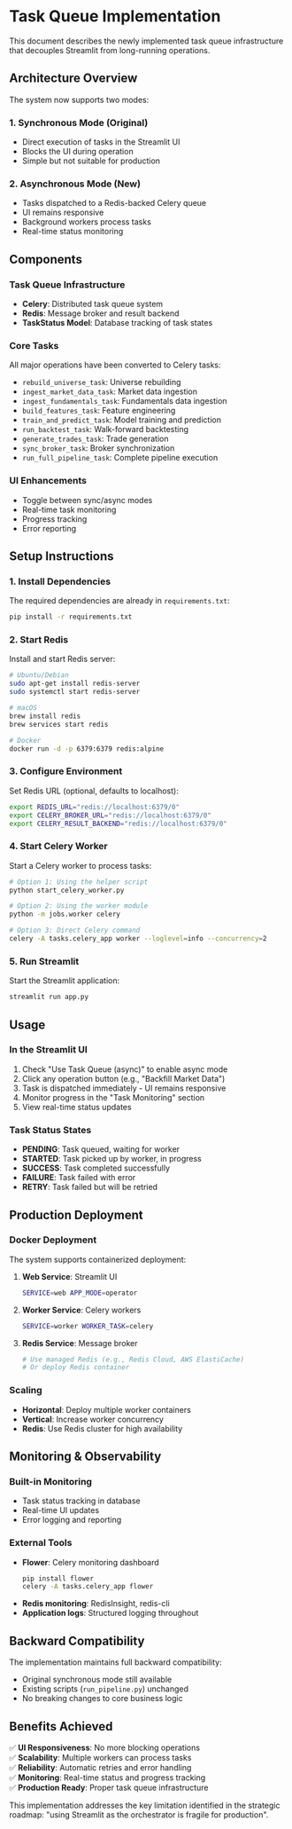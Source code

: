 # Task Queue Implementation

This document describes the newly implemented task queue infrastructure that decouples Streamlit from long-running operations.

## Architecture Overview

The system now supports two modes:

### 1. Synchronous Mode (Original)
- Direct execution of tasks in the Streamlit UI
- Blocks the UI during operation
- Simple but not suitable for production

### 2. Asynchronous Mode (New)
- Tasks dispatched to a Redis-backed Celery queue
- UI remains responsive
- Background workers process tasks
- Real-time status monitoring

## Components

### Task Queue Infrastructure
- **Celery**: Distributed task queue system
- **Redis**: Message broker and result backend
- **TaskStatus Model**: Database tracking of task states

### Core Tasks
All major operations have been converted to Celery tasks:
- `rebuild_universe_task`: Universe rebuilding
- `ingest_market_data_task`: Market data ingestion  
- `ingest_fundamentals_task`: Fundamentals data ingestion
- `build_features_task`: Feature engineering
- `train_and_predict_task`: Model training and prediction
- `run_backtest_task`: Walk-forward backtesting
- `generate_trades_task`: Trade generation
- `sync_broker_task`: Broker synchronization
- `run_full_pipeline_task`: Complete pipeline execution

### UI Enhancements
- Toggle between sync/async modes
- Real-time task monitoring
- Progress tracking
- Error reporting

## Setup Instructions

### 1. Install Dependencies
The required dependencies are already in `requirements.txt`:
```bash
pip install -r requirements.txt
```

### 2. Start Redis
Install and start Redis server:
```bash
# Ubuntu/Debian
sudo apt-get install redis-server
sudo systemctl start redis-server

# macOS
brew install redis
brew services start redis

# Docker
docker run -d -p 6379:6379 redis:alpine
```

### 3. Configure Environment
Set Redis URL (optional, defaults to localhost):
```bash
export REDIS_URL="redis://localhost:6379/0"
export CELERY_BROKER_URL="redis://localhost:6379/0"
export CELERY_RESULT_BACKEND="redis://localhost:6379/0"
```

### 4. Start Celery Worker
Start a Celery worker to process tasks:
```bash
# Option 1: Using the helper script
python start_celery_worker.py

# Option 2: Using the worker module
python -m jobs.worker celery

# Option 3: Direct Celery command
celery -A tasks.celery_app worker --loglevel=info --concurrency=2
```

### 5. Run Streamlit
Start the Streamlit application:
```bash
streamlit run app.py
```

## Usage

### In the Streamlit UI
1. Check "Use Task Queue (async)" to enable async mode
2. Click any operation button (e.g., "Backfill Market Data")
3. Task is dispatched immediately - UI remains responsive
4. Monitor progress in the "Task Monitoring" section
5. View real-time status updates

### Task Status States
- **PENDING**: Task queued, waiting for worker
- **STARTED**: Task picked up by worker, in progress
- **SUCCESS**: Task completed successfully
- **FAILURE**: Task failed with error
- **RETRY**: Task failed but will be retried

## Production Deployment

### Docker Deployment
The system supports containerized deployment:

1. **Web Service**: Streamlit UI
   ```bash
   SERVICE=web APP_MODE=operator
   ```

2. **Worker Service**: Celery workers
   ```bash
   SERVICE=worker WORKER_TASK=celery
   ```

3. **Redis Service**: Message broker
   ```bash
   # Use managed Redis (e.g., Redis Cloud, AWS ElastiCache)
   # Or deploy Redis container
   ```

### Scaling
- **Horizontal**: Deploy multiple worker containers
- **Vertical**: Increase worker concurrency
- **Redis**: Use Redis cluster for high availability

## Monitoring & Observability

### Built-in Monitoring
- Task status tracking in database
- Real-time UI updates
- Error logging and reporting

### External Tools
- **Flower**: Celery monitoring dashboard
  ```bash
  pip install flower
  celery -A tasks.celery_app flower
  ```
- **Redis monitoring**: RedisInsight, redis-cli
- **Application logs**: Structured logging throughout

## Backward Compatibility

The implementation maintains full backward compatibility:
- Original synchronous mode still available
- Existing scripts (`run_pipeline.py`) unchanged
- No breaking changes to core business logic

## Benefits Achieved

✅ **UI Responsiveness**: No more blocking operations  
✅ **Scalability**: Multiple workers can process tasks  
✅ **Reliability**: Automatic retries and error handling  
✅ **Monitoring**: Real-time status and progress tracking  
✅ **Production Ready**: Proper task queue infrastructure  

This implementation addresses the key limitation identified in the strategic roadmap: "using Streamlit as the orchestrator is fragile for production".
